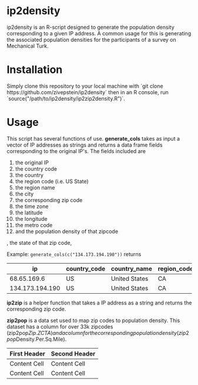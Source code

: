 # ip2density
ip2density is an R-script designed to generate the population density corresponding to a given IP address. A common usage for this is generating the associated population densities for the participants of a survey on Mechanical Turk. 

<h1>Installation</h1>
Simply clone this repository to your local machine with `git clone https://github.com/zivepstein/ip2density` then in an R console, run `source("/path/to/ip2density/ip2zip2density.R")`.

<h1>Usage</h1>
This script has several functions of use.
<b>generate_cols</b> takes as input a vector of IP addresses as strings and returns a data frame fields corresponding to the original IP's. The fields included are 
<ol>
<li>the original IP </li>
<li>the country code</li>
<li>the country</li>
<li>the region code (i.e. US State)</li>
<li>the region name </li>
<li>the city</li>
<li>the corresponding zip code</li>
<li>the time zone</li>
<li>the latitude</li>
<li>the longitude</li>
<li>the metro code</li>
<li>and the population density of that zipcode </li>
</ol>, the state of that zip code,

Example:
`generate_cols(c("134.173.194.190"))` returns 

| ip |country_code | country_name | region_code | region_name |  city | zip_code | time_zone | latitude | longitude | metro_code | density_from_zip | 
|----------------|----|---------------|-----|------------|----------|-------|---------------------|---------|------------|----|----------|
| 68.65.169.6     | US | United States | CA  | California | Stanford | 94305 | America/Los_Angeles | 37.4178 | -122.172   | 807  | 2703.198 |
| 134.173.194.190 | US | United States | CA  | California | Claremont| 91711 | America/Los_Angeles | 34.1223 | -117.7143  | 803         | 2378.589 |

<b>ip2zip</b> is a helper function that takes a IP address as a string and returns the corresponding zip code. 

<b>zip2pop</b> is a data set used to map zip codes to population density. This dataset has a column for over 33k zipcodes (zip2pop$Zip.ZCTA) and a column for the corresponding population density (zip2pop$Density.Per.Sq.Mile).

| First Header  | Second Header |
| ------------- | ------------- |
| Content Cell  | Content Cell  |
| Content Cell  | Content Cell  |
